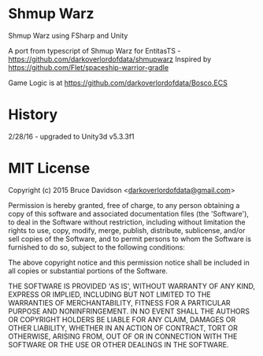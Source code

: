 # Shmup Warz

Shmup Warz using FSharp and Unity

A port from typescript of Shmup Warz for EntitasTS - https://github.com/darkoverlordofdata/shmupwarz
Inspired by https://github.com/Flet/spaceship-warrior-gradle

Game Logic is at https://github.com/darkoverlordofdata/Bosco.ECS



# History

2/28/16 - upgraded to Unity3d v5.3.3f1

# MIT License

Copyright (c) 2015 Bruce Davidson &lt;darkoverlordofdata@gmail.com&gt;

Permission is hereby granted, free of charge, to any person obtaining
a copy of this software and associated documentation files (the
'Software'), to deal in the Software without restriction, including
without limitation the rights to use, copy, modify, merge, publish,
distribute, sublicense, and/or sell copies of the Software, and to
permit persons to whom the Software is furnished to do so, subject to
the following conditions:

The above copyright notice and this permission notice shall be
included in all copies or substantial portions of the Software.

THE SOFTWARE IS PROVIDED 'AS IS', WITHOUT WARRANTY OF ANY KIND,
EXPRESS OR IMPLIED, INCLUDING BUT NOT LIMITED TO THE WARRANTIES OF
MERCHANTABILITY, FITNESS FOR A PARTICULAR PURPOSE AND NONINFRINGEMENT.
IN NO EVENT SHALL THE AUTHORS OR COPYRIGHT HOLDERS BE LIABLE FOR ANY
CLAIM, DAMAGES OR OTHER LIABILITY, WHETHER IN AN ACTION OF CONTRACT,
TORT OR OTHERWISE, ARISING FROM, OUT OF OR IN CONNECTION WITH THE
SOFTWARE OR THE USE OR OTHER DEALINGS IN THE SOFTWARE.
